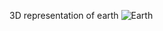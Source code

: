 3D representation of earth 
![Earth](https://github.com/user-attachments/assets/ed2fdc5e-4361-4dda-8bb2-696ca128d7ed)

